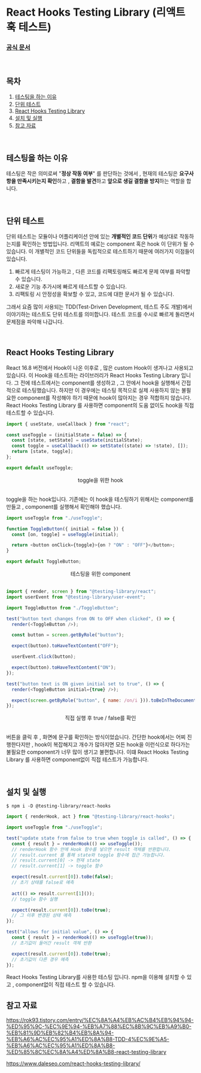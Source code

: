 # React Hooks Testing Library (리액트 훅 테스트)

### [공식 문서](https://react-hooks-testing-library.com/)

</br>

## 목차

1. [테스팅을 하는 이유](#테스팅을-하는-이유)
2. [단위 테스트](#단위-테스트)
3. [React Hooks Testing Library](#react-hooks-testing-library)
4. [설치 및 실행](#설치-및-실행)
5. [참고 자료](#참고-자료)

</br>

## 테스팅을 하는 이유
테스팅은 작은 의미로써 "**정상 작동 여부**" 를 판단하는 것에서 , 현재의 테스팅은 **요구사항을 만족시키는지 확인**하고 , **결함을 발견**하고 **앞으로 생길 결함을 방지**하는 역할을 합니다.

</br>

## 단위 테스트
단위 테스트는 모듈이나 어플리케이션 안에 있는 **개별적인 코드 단위**가 예상대로 작동하는지를 확인하는 방법입니다. 리액트의 예로는 component 혹은 hook 이 단위가 될 수 있습니다. 이 개별적인 코드 단위들을 독립적으로 테스트하기 때문에 여러가지 이점들이 있습니다.

1. 빠르게 테스팅이 가능하고 , 다른 코드를 리팩토링해도 빠르게 문제 여부를 파악할 수 있습니다.
2. 새로운 기능 추가시에 빠르게 테스트할 수 있습니다.
3. 리팩토링 시 안정성을 확보할 수 있고, 코드에 대한 문서가 될 수 있습니다.

그래서 요즘 많이 사용되는 TDD(Test-Driven Development, 테스트 주도 개발)에서 이야기하는 테스트도 단위 테스트를 의미합니다. 테스트 코드를 수시로 빠르게 돌리면서 문제점을 파악해 나갑니다.

</br>

## React Hooks Testing Library 

React 16.8 버전에서 Hook이 나온 이후로 , 많은 custom Hook이 생겨나고 사용되고 있습니다. 이 Hook을 테스트하는 라이브러리가 React Hooks Testing Library 입니다. 그 전에 테스트에서는 component를 생성하고 , 그 안에서 hook을 실행해서 간접적으로 테스팅했습니다. 하지만 이 경우에는 테스팅 목적으로 실제 사용하지 않는 불필요한 component를 작성해야 하기 때문에 hook이 많아지는 경우 적합하지 않습니다. React Hooks Testing Library 를 사용하면 component의 도움 없이도 hook을 직접 테스트할 수 있습니다.

```js
import { useState, useCallback } from "react";

const useToggle = (initialState = false) => {
  const [state, setState] = useState(initialState);
  const toggle = useCallback(() => setState((state) => !state), []);
  return [state, toggle];
};

export default useToggle;
```
<div align="center">
toggle을 위한 hook
</div>

</br>

toggle을 하는 hook입니다. 기존에는 이 hook을 테스팅하기 위해서는 component를 만들고 , component를 실행해서 확인해야 했습니다.

```js
import useToggle from "./useToggle";

function ToggleButton({ initial = false }) {
  const [on, toggle] = useToggle(initial);

  return <button onClick={toggle}>{on ? "ON" : "OFF"}</button>;
}

export default ToggleButton;
```
<div align="center">
테스팅을 위한 component
</div>

</br>

```js
import { render, screen } from "@testing-library/react";
import userEvent from "@testing-library/user-event";

import ToggleButton from "./ToggleButton";

test("button text changes from ON to OFF when clicked", () => {
  render(<ToggleButton />);

  const button = screen.getByRole("button");

  expect(button).toHaveTextContent("OFF");

  userEvent.click(button);

  expect(button).toHaveTextContent("ON");
});

test("button text is ON given initial set to true", () => {
  render(<ToggleButton initial={true} />);

  expect(screen.getByRole("button", { name: /on/i })).toBeInTheDocument();
});
```

<div align="center">
직접 실행 후 true / false를 확인
</div>

</br>

버튼을 클릭 후 , 화면에 문구를 확인하는 방식이었습니다. 간단한 hook에서는 어찌 진행한다지만 , hook이 복잡해지고 개수가 많아지면 모든 hook을 이런식으로 하다가는 불필요한 component가 너무 많이 생기고 불편합니다. 이떄 React Hooks Testing Library 를 사용하면 component없이 직접 테스트가 가능합니다.

</br>

## 설치 및 실행

```shell
$ npm i -D @testing-library/react-hooks
```


```js
import { renderHook, act } from "@testing-library/react-hooks";

import useToggle from "./useToggle";

test("update state from false to true when toggle is called", () => {
  const { result } = renderHook(() => useToggle());
  // renderHook 함수 안에 Hook 함수를 넣으면 result 객체를 반환합니다.
  // result.current 를 통해 state와 toggle 함수에 접근 가능합니다.
  // result.current[0] -> 현재 state
  // result.current[1] -> toggle 함수  

  expect(result.current[0]).toBe(false);
  // 초기 상태를 false로 예측
  
  act(() => result.current[1]());
  // toggle 함수 실행

  expect(result.current[0]).toBe(true);
  // 그 이후 변경된 상태 예측
});

test("allows for initial value", () => {
  const { result } = renderHook(() => useToggle(true));
  // 초기값이 들어간 result 객체 반환

  expect(result.current[0]).toBe(true);
  // 초기값이 다른 경우 예측
});
```

React Hooks Testing Library를 사용한 테스팅 입니다. npm을 이용해 설치할 수 있고 , component없이 직접 테스트 할 수 있습니다. 



## 참고 자료
https://rok93.tistory.com/entry/%EC%8A%A4%EB%AC%B4%EB%94%94-%ED%95%9C-%EC%9E%94-%EB%A7%88%EC%8B%9C%EB%A9%B0-%EB%81%9D%EB%82%B4%EB%8A%94-%EB%A6%AC%EC%95%A1%ED%8A%B8-TDD-4%EC%9E%A5-%EB%A6%AC%EC%95%A1%ED%8A%B8-%ED%85%8C%EC%8A%A4%ED%8A%B8-react-testing-library

https://www.daleseo.com/react-hooks-testing-library/